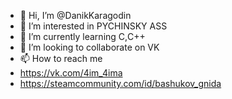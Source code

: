 - 👋 Hi, I’m @DanikKaragodin
- 👀 I’m interested in PYCHINSKY ASS
- 🌱 I’m currently learning C,С++
- 💞️ I’m looking to collaborate on VK
- 📫 How to reach me 
- https://vk.com/4im_4ima
- https://steamcommunity.com/id/bashukov_gnida

<!---
DanikKaragodin/DanikKaragodin is a ✨ special ✨ repository because its `README.md` (this file) appears on your GitHub profile.
You can click the Preview link to take a look at your changes.
--->
